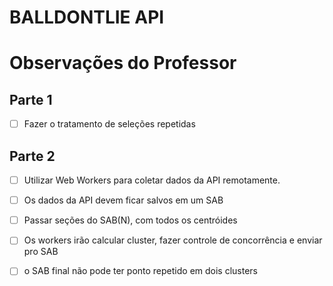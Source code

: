 
# BALLDONTLIE API
# Observações do Professor

## Parte 1

- [ ] Fazer o tratamento de seleções repetidas
## Parte 2

- [ ] Utilizar Web Workers para coletar dados da API remotamente.
- [ ] Os dados da API devem ficar salvos em um SAB
- [ ] Passar seções do SAB(N), com todos os centróides
- [ ] Os workers irão calcular cluster, fazer controle de concorrência e enviar pro SAB
- [ ] o SAB final não pode ter ponto repetido em dois clusters


